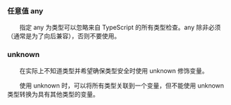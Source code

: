 ### 任意值 any

&emsp;&emsp;指定 any 为类型可以忽略来自 TypeScript 的所有类型检查。any 除非必须（通常是为了向后兼容），否则不要使用。

### unknown

&emsp;&emsp;在实际上不知道类型并希望确保类型安全时使用 unknown 修饰变量。

&emsp;&emsp;使用 unknown 时，可以将所有类型关联到一个变量，但不能使用 unknown 类型转换为具有其他类型的变量。

